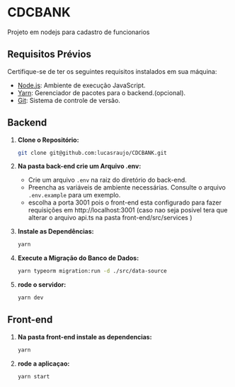 # CDCBANK

Projeto em nodejs para cadastro de funcionarios

## Requisitos Prévios

Certifique-se de ter os seguintes requisitos instalados em sua máquina:

- [Node.js](https://nodejs.org/): Ambiente de execução JavaScript.
- [Yarn](https://yarnpkg.com/): Gerenciador de pacotes para o backend.(opcional).
- [Git](https://git-scm.com/): Sistema de controle de versão.

## Backend

1. **Clone o Repositório:**

   ```bash
   git clone git@github.com:lucasraujo/CDCBANK.git

   ```

2. **Na pasta back-end crie um Arquivo .env:**

   - Crie um arquivo `.env` na raiz do diretório do back-end.
   - Preencha as variáveis de ambiente necessárias. Consulte o arquivo `.env.example` para um exemplo.
   - escolha a porta 3001 pois o front-end esta configurado para fazer requisições em http://localhost:3001 (caso nao seja posivel tera que alterar o arquivo api.ts na pasta front-end/src/services )

3. **Instale as Dependências:**
   ```bash
   yarn
   ```
4. **Execute a Migração do Banco de Dados:**
   ```bash
   yarn typeorm migration:run -d ./src/data-source
   ```
5. **rode o servidor:**
   ```bash
   yarn dev
   ```

## Front-end

1. **Na pasta front-end instale as dependencias:**
   ```bash
   yarn
   ```
1. **rode a aplicaçao:**
   ```bash
   yarn start
   ```

